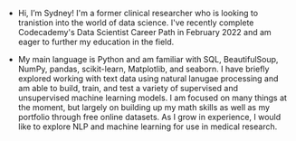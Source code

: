 - Hi, I’m Sydney! I'm a former clinical researcher who is looking to tranistion into the world of data science. I've recently complete Codecademy's Data Scientist Career Path in February 2022 and am eager to further my education in the field. 

- My main language is Python and am familiar with SQL, BeautifulSoup, NumPy, pandas, scikit-learn, Matplotlib, and seaborn. I have briefly explored working with text data using natural lanugae processing and am able to build, train, and test a variety of supervised and unsupervised machine learning models. I am focused on many things at the moment, but largely on building up my math skills as well as my portfolio through free online datasets. As I grow in experience, I would like to explore NLP and machine learning for use in medical research. 

<!---
scasey124/scasey124 is a ✨ special ✨ repository because its `README.md` (this file) appears on your GitHub profile.
You can click the Preview link to take a look at your changes.
--->
